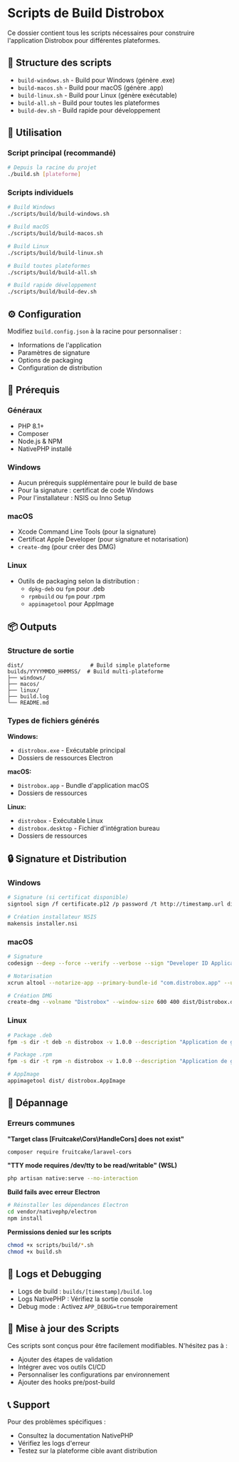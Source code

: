 # Scripts de Build Distrobox

Ce dossier contient tous les scripts nécessaires pour construire l'application Distrobox pour différentes plateformes.

## 📁 Structure des scripts

- `build-windows.sh` - Build pour Windows (génère .exe)
- `build-macos.sh` - Build pour macOS (génère .app)
- `build-linux.sh` - Build pour Linux (génère exécutable)
- `build-all.sh` - Build pour toutes les plateformes
- `build-dev.sh` - Build rapide pour développement

## 🚀 Utilisation

### Script principal (recommandé)
```bash
# Depuis la racine du projet
./build.sh [plateforme]
```

### Scripts individuels
```bash
# Build Windows
./scripts/build/build-windows.sh

# Build macOS
./scripts/build/build-macos.sh

# Build Linux
./scripts/build/build-linux.sh

# Build toutes plateformes
./scripts/build/build-all.sh

# Build rapide développement
./scripts/build/build-dev.sh
```

## ⚙️ Configuration

Modifiez `build.config.json` à la racine pour personnaliser :
- Informations de l'application
- Paramètres de signature
- Options de packaging
- Configuration de distribution

## 🔧 Prérequis

### Généraux
- PHP 8.1+
- Composer
- Node.js & NPM
- NativePHP installé

### Windows
- Aucun prérequis supplémentaire pour le build de base
- Pour la signature : certificat de code Windows
- Pour l'installateur : NSIS ou Inno Setup

### macOS
- Xcode Command Line Tools (pour la signature)
- Certificat Apple Developer (pour signature et notarisation)
- `create-dmg` (pour créer des DMG)

### Linux
- Outils de packaging selon la distribution :
  - `dpkg-deb` ou `fpm` pour .deb
  - `rpmbuild` ou `fpm` pour .rpm
  - `appimagetool` pour AppImage

## 📦 Outputs

### Structure de sortie
```
dist/                     # Build simple plateforme
builds/YYYYMMDD_HHMMSS/  # Build multi-plateforme
├── windows/
├── macos/
├── linux/
├── build.log
└── README.md
```

### Types de fichiers générés

**Windows:**
- `distrobox.exe` - Exécutable principal
- Dossiers de ressources Electron

**macOS:**
- `Distrobox.app` - Bundle d'application macOS
- Dossiers de ressources

**Linux:**
- `distrobox` - Exécutable Linux
- `distrobox.desktop` - Fichier d'intégration bureau
- Dossiers de ressources

## 🔒 Signature et Distribution

### Windows
```bash
# Signature (si certificat disponible)
signtool sign /f certificate.p12 /p password /t http://timestamp.url dist/distrobox.exe

# Création installateur NSIS
makensis installer.nsi
```

### macOS
```bash
# Signature
codesign --deep --force --verify --verbose --sign "Developer ID Application: Votre Nom" dist/Distrobox.app

# Notarisation
xcrun altool --notarize-app --primary-bundle-id "com.distrobox.app" --username "email" --password "app-password" --file dist/Distrobox.app

# Création DMG
create-dmg --volname "Distrobox" --window-size 600 400 dist/Distrobox.dmg dist/Distrobox.app
```

### Linux
```bash
# Package .deb
fpm -s dir -t deb -n distrobox -v 1.0.0 --description "Application de gestion d'entreprise" dist/=/opt/distrobox

# Package .rpm  
fpm -s dir -t rpm -n distrobox -v 1.0.0 --description "Application de gestion d'entreprise" dist/=/opt/distrobox

# AppImage
appimagetool dist/ distrobox.AppImage
```

## 🐛 Dépannage

### Erreurs communes

**"Target class [Fruitcake\Cors\HandleCors] does not exist"**
```bash
composer require fruitcake/laravel-cors
```

**"TTY mode requires /dev/tty to be read/writable" (WSL)**
```bash
php artisan native:serve --no-interaction
```

**Build fails avec erreur Electron**
```bash
# Réinstaller les dépendances Electron
cd vendor/nativephp/electron
npm install
```

**Permissions denied sur les scripts**
```bash
chmod +x scripts/build/*.sh
chmod +x build.sh
```

## 📝 Logs et Debugging

- Logs de build : `builds/[timestamp]/build.log`
- Logs NativePHP : Vérifiez la sortie console
- Debug mode : Activez `APP_DEBUG=true` temporairement

## 🔄 Mise à jour des Scripts

Ces scripts sont conçus pour être facilement modifiables. N'hésitez pas à :
- Ajouter des étapes de validation
- Intégrer avec vos outils CI/CD
- Personnaliser les configurations par environnement
- Ajouter des hooks pre/post-build

## 📞 Support

Pour des problèmes spécifiques :
- Consultez la documentation NativePHP
- Vérifiez les logs d'erreur
- Testez sur la plateforme cible avant distribution